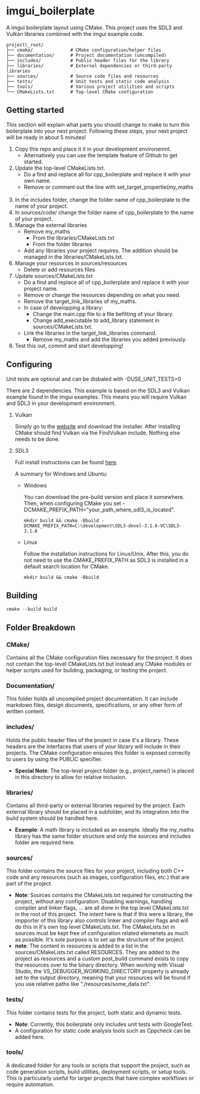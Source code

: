 # imgui_boilerplate
A imgui boilerplate layout using CMake.
This project uses the SDL3 and Vulkan libraries combined with the imgui example code.  

```
project\_root/
├── cmake/              # CMake configuration/helper files
├── documentation/      # Project documentation (uncompiled)
├── includes/           # Public header files for the library
├── libraries/          # External dependencies or third-party libraries
├── sources/            # Source code files and resources
├── tests/              # Unit tests and static code analysis
├── tools/              # Various project utilities and scripts
└── CMakeLists.txt      # Top-level CMake configuration
```

Getting started
----------------
This section will explain what parts you should change to make to turn this boilerplate into your next project.
Following these steps, your next project will be ready in about 5 minutes!

1. Copy this repo and place it it in your development environemnt.
    * Alternatively you can use the template feature of Github to get started. 
2. Update the top-level CMakeLists.txt.
    * Do a find and replace all for cpp_boilerplate and replace it with your own name. 
    * Remove or comment out the line with set_target_propertie(my_maths ... 
3. In the includes folder, change the folder name of cpp_boilerplate to the name of your project. 
4. In sources/code/ change the folder name of cpp_boilerplate to the name of your project.
7. Manage the external libraries
    * Remove my_maths
        * From the libraries/CMakeLists.txt
        * From the folder libraries
    * Add any libraries your project requires. The addition should be managed in the libraries/CMakeLists.txt. 
5. Manage your resources in sources/resources
    * Delete or add resources files
6. Update sources/CMakeLists.txt 
    * Do a find and replace all of cpp_boilerplate and replace it with your project name. 
    * Remove or change the resources depending on what you need.  
    * Remove the target_link_libraries of my_maths.
    * In case of developping a library:
        * Change the main.cpp file to a file befitting of your library. 
        * Change add_executable to add_library statement in sources/CMakeLists.txt. 
    * Link the libraries in the target_link_libraries command. 
        * Remove my_maths and add the libraries you added previously. 
7. Test this out, commit and start developping!

Configuring
----------------
Unit tests are optional and can be disbaled with -DUSE_UNIT_TESTS=0 

There are 2 dependencies. This example is based on the SDL3 and Vulkan example found in the imgui examples.
This means you will require Vulkan and SDL3 in your development environment. 

1. Vulkan
    
    Simply go to the [website](https://vulkan.lunarg.com/) and download the installer. After installing CMake should find Vulkan via the FindVulkan include. Nothing else needs to be done. 
2. SDL3
    
    Full install instructions can be found [here](https://wiki.libsdl.org/SDL3/Installation).
    
    A summary for Windows and Ubuntu:
    * Windows
        
        You can download the pre-build version and place it somewhere. Then, when configuring CMake you set -DCMAKE_PREFIX_PATH="your_path_where_sdl3_is_located". 

        ```
        mkdir build && cmake -Bbuild -DCMAKE_PREFIX_PATH=C:\development\SDL3-devel-3.1.6-VC\SDL3-3.1.6
        ```
    * Linux
        
        Follow the installation instructions for Linux/Unix. After this, you do not need to use the CMAKE_PREFIX_PATH as SDL3 is installed in a default search location for CMake. 
        ```
        mkdir build && cmake -Bbuild
        ```



Building
----------------

```
cmake --build build
```

Folder Breakdown
----------------

### CMake/

Contains all the CMake configuration files necessary for the project. It does not contain the top-level CMakeLists.txt but instead any CMake modules or helper scripts used for building, packaging, or testing the project.

### Documentation/

This folder holds all uncompiled project documentation. It can include markdown files, design documents, specifications, or any other form of written content.

### includes/

Holds the public header files of the project in case it's a library. These headers are the interfaces that users of your library will include in their projects. The CMake configuration ensures this folder is exposed correctly to users by using the PUBLIC specifier.

*   **Special Note**: The top-level project folder (e.g., project\_name/) is  placed in this directory to allow for relative inclusion.
    

### libraries/

Contains all third-party or external libraries required by the project. Each external library should be placed in a subfolder, and its integration into the build system should be handled here.

*   **Example**: A math library is included as an example. Ideally the my_maths library has the same folder structure and only the sources and includes folder are required here. 

### sources/

This folder contains the source files for your project, including both C++ code and any resources (such as images, configuration files, etc.) that are part of the project.

* **Note**: Sources contains the CMakeLists.txt required for constructing the project, without any configuration. Disabling warnings, handling compiler and linker flags, ... are all done in the top level CMakeLists.txt in the root of this project. The intent here is that if this were a library, the impporter of this library also controls linker and compiler flags and will do this in it's own top level CMakeLists.txt. The CMakeLists.txt in sources must be kept free of configuration related elemenets as much as possible. It's sole purpose is to set up the structure of the project.
* **note**: The content in resources is added to a list in the sources/CMakeLists.txt called RESOURCES. They are added to the project as resources and a custom post_build command exists to copy the resources over to the binary directory. When working with Visual Studio, the VS_DEBUGGER_WORKING_DIRECTORY property is already set to the output directory, meaning that your resources will be found if you use relative paths like "./resources/some_data.txt". 
  
### tests/

This folder contains tests for the project, both static and dynamic tests. 

*   **Note**: Currently, this boilerplate only includes unit tests with GoogleTest. 
*   A configuration for static code analysis tools such as Cppcheck can be added here.

### tools/

A dedicated folder for any tools or scripts that support the project, such as code generation scripts, build utilities, deployment scripts, or setup tools. This is particularly useful for larger projects that have complex workflows or require automation.